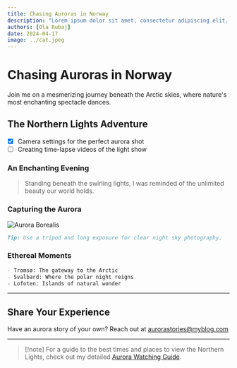 ```yaml
---
title: Chasing Auroras in Norway
description: "Lorem ipsum dolor sit amet, consectetur adipiscing elit. Morbi mattis dolor urna, et vehicula odio dignissim at. Nullam quis semper enim. Nullam sagittis massa et urna porttitor, vitae rutrum tortor auctor. Etiam eu commodo velit. Curabitur accumsan arcu felis. Donec ac lobortis nisi. Nullam mi odio, viverra quis ante in."
authors: [Ola Rubaj]
date: 2024-04-17
image: ../cat.jpeg
---
```


# Chasing Auroras in Norway

Join me on a mesmerizing journey beneath the Arctic skies, where nature's most enchanting spectacle dances.

## The Northern Lights Adventure

- [x] Camera settings for the perfect aurora shot
- [ ] Creating time-lapse videos of the light show

### An Enchanting Evening

> Standing beneath the swirling lights, I was reminded of the unlimited beauty our world holds.

### Capturing the Aurora

![Aurora Borealis](https://images.unsplash.com/photo-1518118573785-ce95d300a48a)

```markdown
Tip: Use a tripod and long exposure for clear night sky photography.
```

### Ethereal Moments

```markdown
- Tromsø: The gateway to the Arctic
- Svalbard: Where the polar night reigns
- Lofoten: Islands of natural wonder
```

---

## Share Your Experience

Have an aurora story of your own? Reach out at [aurorastories@myblog.com](mailto:aurorastories@myblog.com)

---

> [!note] For a guide to the best times and places to view the Northern Lights, check out my detailed [Aurora Watching Guide](/blog/aurora-watching-guide).
